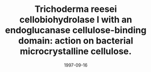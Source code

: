 ---
link: https://pubmed.com/9335165
journal: Journal of biotechnology
title: Trichoderma reesei cellobiohydrolase I with an endoglucanase cellulose-binding domain&#58; action on bacterial microcrystalline cellulose.
date: 1997-09-16
authors: Srisodsuk, M, Lehtiö, J, Linder, M, Margolles-Clark, E, Reinikainen, T, Teeri, TT
---